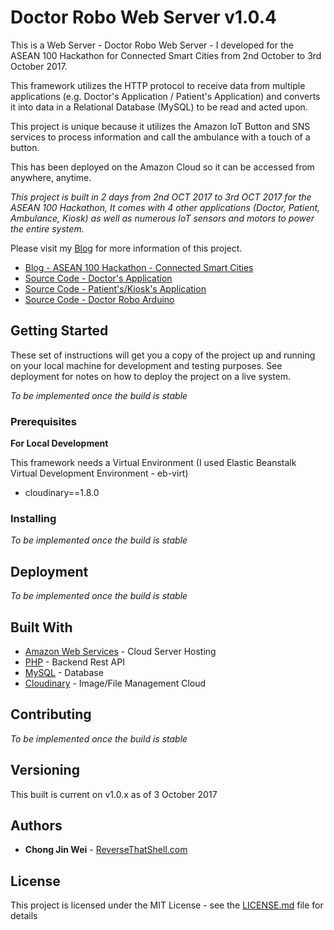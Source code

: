 # Doctor Robo Web Server v1.0.4

This is a Web Server - Doctor Robo Web Server - I developed for the ASEAN 100 Hackathon for Connected Smart Cities from 2nd October to 3rd October 2017. 

This framework utilizes the HTTP protocol to receive data from multiple applications (e.g. Doctor's Application / Patient's Application) and converts it into data in a Relational Database (MySQL) to be read and acted upon.

This project is unique because it utilizes the Amazon IoT Button and SNS services to process information and call the ambulance with a touch of a button.

This has been deployed on the Amazon Cloud so it can be accessed from anywhere, anytime.

*This project is built in 2 days from 2nd OCT 2017 to 3rd OCT 2017 for the ASEAN 100 Hackathon, It comes with 4 other applications (Doctor, Patient, Ambulance, Kiosk) as well as numerous IoT sensors and motors to power the entire system.*

Please visit my [Blog](https://www.reversethatshell.com) for more information of this project.
- [Blog - ASEAN 100 Hackathon - Connected Smart Cities](https://www.reversethatshell.com)
- [Source Code - Doctor's Application](https://github.com/jinwei908/DrRoboDoctorApp-public)
- [Source Code - Patient's/Kiosk's Application](https://github.com/jinwei908/DrRoboPatientApp-public)
- [Source Code - Doctor Robo Arduino](https://github.com/jinwei908/DrRoboSPEEEduino-public)

## Getting Started

These set of instructions will get you a copy of the project up and running on your local machine for development and testing purposes. See deployment for notes on how to deploy the project on a live system.

*To be implemented once the build is stable*

### Prerequisites

**For Local Development**

This framework needs a Virtual Environment (I used Elastic Beanstalk Virtual Development Environment - eb-virt)
- cloudinary==1.8.0

### Installing

*To be implemented once the build is stable*

## Deployment

*To be implemented once the build is stable*

## Built With

* [Amazon Web Services](https://aws.amazon.com) - Cloud Server Hosting
* [PHP](http://www.php.net/) - Backend Rest API
* [MySQL](https://www.mysql.com/) - Database
* [Cloudinary](https://cloudinary.com/) - Image/File Management Cloud

## Contributing

*To be implemented once the build is stable*

## Versioning

This built is current on v1.0.x as of 3 October 2017

## Authors

* **Chong Jin Wei** - [ReverseThatShell.com](https://www.reversethatshell.com)

## License

This project is licensed under the MIT License - see the [LICENSE.md](https://github.com/jinwei908/DrRoboWeb-public/blob/master/LICENSE) file for details